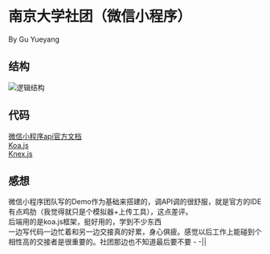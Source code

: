 # 南京大学社团（微信小程序）
By Gu Yueyang

## 结构  
![逻辑结构](http://on-img.com/chart_image/5b4ee615e4b08d3622837503.png)

## 代码  
[微信小程序api官方文档](https://developers.weixin.qq.com/miniprogram/dev/api/)  
[Koa.js](https://www.npmjs.com/package/koa)  
[Knex.js](https://knexjs.org/)  


## 感想  
微信小程序团队写的Demo作为基础来搭建的，调API调的很舒服，就是官方的IDE有点鸡肋（我觉得就只是个模拟器+上传工具），这点差评。  
后端用的是koa.js框架，挺好用的，学到不少东西  
一边写代码一边忙着和另一边交接真的好累，身心俱疲。感觉以后工作上能碰到个相性高的交接者是很重要的。社团那边也不知道最后要不要 - -||  
